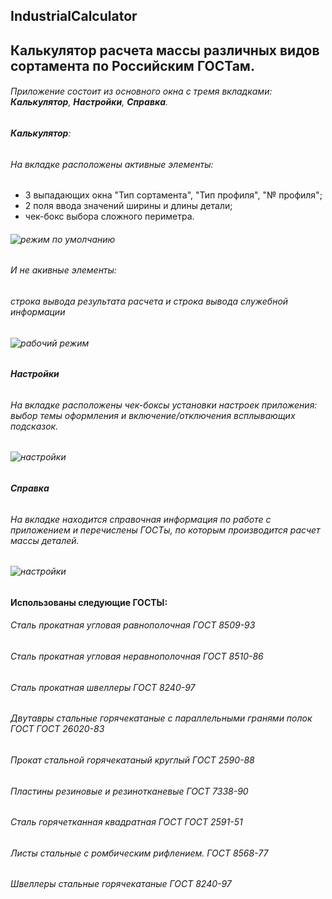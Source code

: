 ## IndustrialCalculator
Калькулятор расчета массы различных видов сортамента по Российским ГОСТам.
---
###### Приложение состоит из основного окна с тремя вкладками: **Калькулятор**, **Настройки**, **Справка**.
###### **Калькулятор**:
###### На вкладке расположены активные элементы:
- 3 выпадающих окна "Тип сортамента", "Тип профиля", "№ профиля";
- 2 поля ввода значений ширины и длины детали;
- чек-бокс выбора сложного периметра.
###### ![режим по умолчанию](https://github.com/SergeyLyashko/IndustrialCalculator/tree/master/src/screenshots/default_dark.jpg)
###### И не акивные элементы:
###### строка вывода результата расчета и строка вывода служебной информации
###### ![рабочий режим](https://github.com/SergeyLyashko/IndustrialCalculator/tree/master/src/screenshots/work_1.jpg)
###### **Настройки**
###### На вкладке расположены чек-боксы установки настроек приложения: выбор темы оформления и включение/отключения всплывающих подсказок.
###### ![настройки](https://github.com/SergeyLyashko/IndustrialCalculator/tree/master/src/screenshots/settings.jpg)
###### **Справка**
###### На вкладке находится справочная информация по работе с приложением и перечислены ГОСТы, по которым производится расчет массы деталей.
###### ![настройки](https://github.com/SergeyLyashko/IndustrialCalculator/tree/master/src/screenshots/info_dark.jpg)

#### Использованы следующие ГОСТЫ:
###### Сталь прокатная угловая равнополочная ГОСТ 8509-93
###### Сталь прокатная угловая неравнополочная ГОСТ 8510-86
###### Сталь прокатная швеллеры ГОСТ 8240-97
###### Двутавры стальные горячекатаные с параллельными гранями полок ГОСТ ГОСТ 26020-83
###### Прокат стальной горячекатаный круглый ГОСТ 2590-88
###### Пластины резиновые и резинотканевые ГОСТ 7338-90
###### Сталь горячетканная квадратная ГОСТ ГОСТ 2591-51
###### Листы стальные с ромбическим рифлением. ГОСТ 8568-77
###### Швеллеры стальные горячекатаные ГОСТ 8240-97


